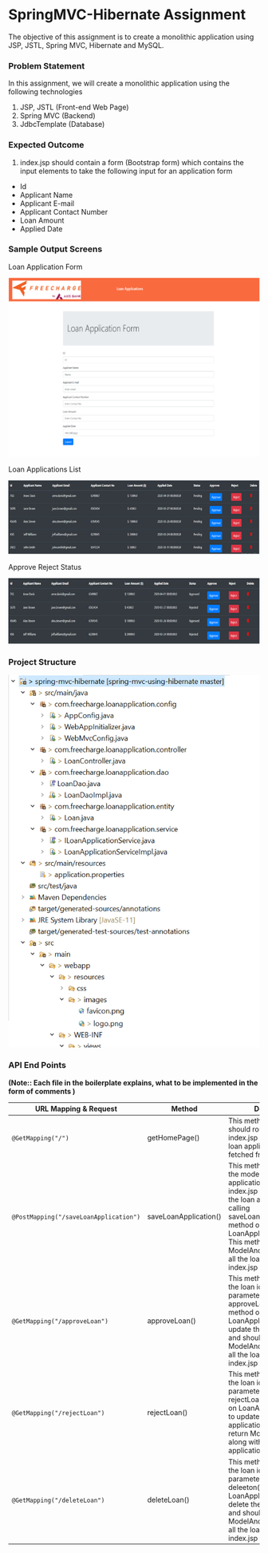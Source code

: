 # SpringMVC-Hibernate Assignment

The objective of this assignment is to create a monolithic application using JSP, JSTL, Spring MVC, Hibernate and MySQL. 

### Problem Statement

In this assignment, we will create a monolithic application using the following technologies
1.	JSP, JSTL                               (Front-end Web Page)
2.	Spring MVC                              (Backend)
3.	JdbcTemplate                            (Database)



### Expected Outcome

1. index.jsp should contain a form (Bootstrap form) which contains the input elements to take the following input for an application form
- Id
- Applicant Name
- Applicant E-mail
- Applicant Contact Number
- Loan Amount
- Applied Date

### Sample Output Screens

Loan Application Form

![Image Not Found](/src/main/webapp/resources/images/ApplicationForm.png)

Loan Applications List

![Image Not Found](/src/main/webapp/resources/images/Applicationslist.png)

Approve Reject Status

![Image Not Found](/src/main/webapp/resources/images/Approve_Reject.png)



### Project Structure


![Image Not Found](/src/main/webapp/resources/images/project_structure.png)

### API End Points
**(Note:: Each file in the boilerplate explains, what to be implemented in the form of comments )**

|  URL Mapping & Request |  Method | Description |
|----------|--------------|--------------|
|`@GetMapping("/")`                           | getHomePage() | This method by default should route to the index.jsp along with all the loan applications list fetched from backend|
|`@PostMapping("/saveLoanApplication")`                           | saveLoanApplication() | This method should take the model attribute of loan application sent from index.jsp and should save the loan application by calling saveLoanApplicationToDb() method on LoanApplicationService. This method should return ModelAndView along with all the loan applications to index.jsp|
|`@GetMapping("/approveLoan")`                           | approveLoan() | This method should take the loan id as request parameter and call approveLoan(loanId) method on LoanApplicationService to update the loan application and should return ModelAndView along with all the loan applications to index.jsp|
|`@GetMapping("/rejectLoan")`                           | rejectLoan() | This method should take the loan id as request parameter and call rejectLoan(loanId) methd on LoanApplicationService to update the loan application and should return ModelAndView along with all the loan applications to index.jsp |
|`@GetMapping("/deleteLoan")`                           | deleteLoan() | This method should take the loan id as request parameter and call deleeton(loanId) methd on LoanApplicationService to delete the loan application and should return ModelAndView along with all the loan applications to index.jsp |

